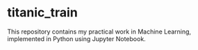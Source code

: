 # titanic_train
This repository contains my practical work in Machine Learning, implemented in Python using Jupyter Notebook.
